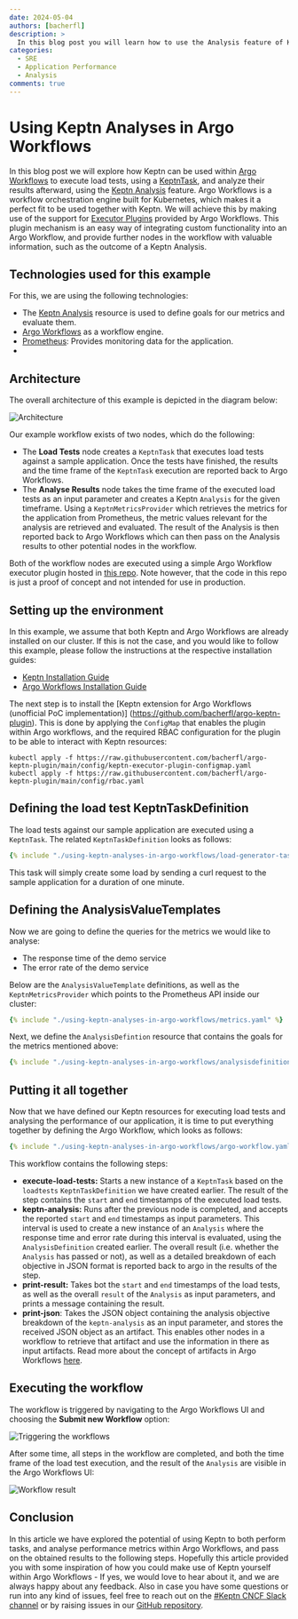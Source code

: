 ```yaml
---
date: 2024-05-04
authors: [bacherfl]
description: >
  In this blog post you will learn how to use the Analysis feature of Keptn within Argo Workflows.
categories:
  - SRE
  - Application Performance
  - Analysis
comments: true
---
```


# Using Keptn Analyses in Argo Workflows

In this blog post we will explore how Keptn
can be used within [Argo Workflows](https://argoproj.github.io/workflows/) to
execute load tests, using a [KeptnTask](../../docs/reference/crd-reference/task.md), and analyze their results
afterward, using the [Keptn Analysis](../../docs/reference/crd-reference/analysis.md) feature.
Argo Workflows is a workflow orchestration engine built for Kubernetes, which makes it a perfect fit
to be used together with Keptn.
We will achieve this by making use of the support for [Executor Plugins](https://argo-workflows.readthedocs.io/en/latest/executor_plugins/)
provided by Argo Workflows.
This plugin mechanism is an easy way of integrating custom functionality into an Argo Workflow,
and provide further nodes in the workflow with valuable information, such as the outcome of a Keptn Analysis.

<!-- more -->

## Technologies used for this example

For this, we are using the following technologies:

- The [Keptn Analysis](../../docs/reference/crd-reference/analysis.md) resource
  is used to define goals for our metrics and evaluate them.
- [Argo Workflows](https://argoproj.github.io/workflows/) as a workflow engine.
- [Prometheus](https://prometheus.io): Provides monitoring data for the application.
- 
## Architecture

The overall architecture of this example is depicted in the diagram below:

![Architecture](./using-keptn-analyses-in-argo-workflows/workflow.png)

Our example workflow exists of two nodes, which do the following:

- The **Load Tests** node creates a `KeptnTask` that executes load tests against
a sample application.
Once the tests have finished, the results and the time frame of the `KeptnTask`
execution are reported back to Argo Workflows.
- The **Analyse Results** node takes the time frame of the executed load tests as an input parameter
and creates a Keptn `Analysis` for the given timeframe.
Using a `KeptnMetricsProvider` which retrieves the metrics for the application from Prometheus,
the metric values relevant for the analysis are retrieved and evaluated.
The result of the Analysis is then reported back to Argo Workflows which can then pass
on the Analysis results to other potential nodes in the workflow.

Both of the workflow nodes are executed using a simple Argo Workflow executor plugin
hosted in [this repo](https://github.com/bacherfl/argo-keptn-plugin).
Note however, that the code in this repo is just a proof of concept and not
intended for use in production.

## Setting up the environment

In this example, we assume that both Keptn and Argo Workflows are
already installed on our cluster.
If this is not the case, and you would like to follow this example,
please follow the instructions at the respective installation guides:

- [Keptn Installation Guide](https://keptn.sh/stable/docs/installation/)
- [Argo Workflows Installation Guide](https://argo-workflows.readthedocs.io/en/latest/quick-start/)

The next step is to install the [Keptn extension for Argo Workflows (unofficial PoC implementation)]
(https://github.com/bacherfl/argo-keptn-plugin).
This is done by applying the `ConfigMap` that enables the plugin within Argo workflows,
and the required RBAC configuration for the plugin to be able to interact
with Keptn resources:

```shell
kubectl apply -f https://raw.githubusercontent.com/bacherfl/argo-keptn-plugin/main/config/keptn-executor-plugin-configmap.yaml
kubectl apply -f https://raw.githubusercontent.com/bacherfl/argo-keptn-plugin/main/config/rbac.yaml
```

## Defining the load test KeptnTaskDefinition

The load tests against our sample application are executed
using a `KeptnTask`.
The related `KeptnTaskDefinition` looks as follows:

```yaml
{% include "./using-keptn-analyses-in-argo-workflows/load-generator-task.yaml" %}
```

This task will simply create some load by sending a curl request
to the sample application for a duration of one minute.

## Defining the AnalysisValueTemplates

Now we are going to define the queries for the metrics we would like to analyse:
 - The response time of the demo service
 - The error rate of the demo service

Below are the `AnalysisValueTemplate` definitions, as well as the
`KeptnMetricsProvider` which points to the Prometheus API
inside our cluster:

```yaml
{% include "./using-keptn-analyses-in-argo-workflows/metrics.yaml" %}
```

Next, we define the `AnalysisDefintion` resource that contains the goals
for the metrics mentioned above:

```yaml
{% include "./using-keptn-analyses-in-argo-workflows/analysisdefinition.yaml" %}
```

## Putting it all together

Now that we have defined our Keptn resources for executing
load tests and analysing the performance of our application,
it is time to put everything together by defining the
Argo Workflow, which looks as follows:

```yaml
{% include "./using-keptn-analyses-in-argo-workflows/argo-workflow.yaml" %}
```

This workflow contains the following steps:

- **execute-load-tests:** Starts a new instance of a `KeptnTask` based on the `loadtests`
`KeptnTaskDefinition` we have created earlier.
The result of the step contains the `start` and `end` timestamps of the executed load tests.
- **keptn-analysis:** Runs after the previous node is completed, and accepts the reported
`start` and `end` timestamps as input parameters.
This interval is used to create a new instance of an `Analysis` where the response time
and error rate during this interval is evaluated, using the `AnalysisDefinition` created earlier.
The overall result (i.e. whether the `Analysis` has passed or not), as well as a detailed breakdown
of each objective in JSON format is reported back to argo in the results of the step.
- **print-result:** Takes bot the `start` and `end` timestamps of the load tests, as well
as the overall `result` of the `Analysis` as input parameters, and prints a message containing
the result.
- **print-json**: Takes the JSON object containing the
analysis objective breakdown of the `keptn-analysis` as an input parameter,
and stores the received JSON object as an artifact.
This enables other nodes in a workflow to retrieve that artifact and use the information
in there as input artifacts.
Read more about the concept of artifacts in Argo Workflows [here](https://argo-workflows.readthedocs.io/en/latest/walk-through/artifacts/).

## Executing the workflow

The workflow is triggered by navigating to the Argo Workflows UI
and choosing the **Submit new Workflow** option:

![Triggering the workflows](./using-keptn-analyses-in-argo-workflows/triggering-workflow.png)

After some time, all steps in the workflow are completed,
and both the time frame of the load test execution,
and the result of the `Analysis` are visible in
the Argo Workflows UI:

![Workflow result](./using-keptn-analyses-in-argo-workflows/workflow-result.png)

## Conclusion

In this article we have explored the potential of using Keptn
to both perform tasks, and analyse performance metrics
within Argo Workflows, and pass on the obtained results
to the following steps.
Hopefully this article provided you with some inspiration of
how you could make use of Keptn yourself within Argo Workflows -
If yes, we would love to hear about it, and we are always happy
about any feedback.
Also in case you have some questions or run into any kind of issues,
feel free to reach out on the
[#Keptn CNCF Slack channel](https://cloud-native.slack.com/archives/C017GAX90GM)
or by raising issues in our
[GitHub repository](https://github.com/keptn/lifecycle-toolkit/issues).
